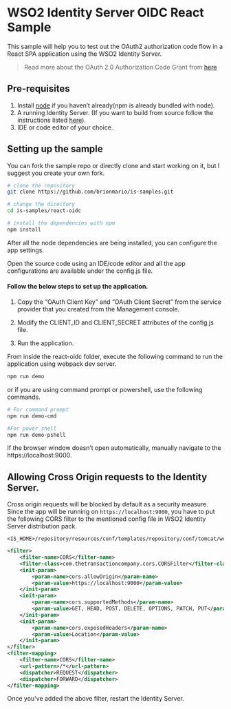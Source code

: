 # WSO2 Identity Server OIDC React Sample

This sample will help you to test out the OAuth2 authorization code flow in a React SPA application using the WSO2 Identity Server.

> Read more about the OAuth 2.0 Authorization Code Grant from [here](https://is.docs.wso2.com/en/latest/learn/authorization-code-grant/)

## Pre-requisites

1. Install [node](https://nodejs.org/en/download/) if you haven’t already(npm is already bundled with node).
2. A running Identity Server. (If you want to build from source follow the instructions listed [here](https://github.com/wso2/product-is)).
3. IDE or code editor of your choice.

## Setting up the sample

You can fork the sample repo or directly clone and start working on it, but I suggest you create your own fork.

```bash
# clone the repository
git clone https://github.com/brionmario/is-samples.git

# change the directory
cd is-samples/react-oidc

# install the dependencies with npm
npm install
```

After all the node dependencies are being installed, you can configure the app settings.

Open the source code using an IDE/code editor and all the app configurations are available under the config.js file.

#### Follow the below steps to set up the application.

1. Copy the “OAuth Client Key” and “OAuth Client Secret” from the service provider that you created from the Management console.

2. Modify the CLIENT_ID and CLIENT_SECRET attributes of the config.js file.

3. Run the application.

From inside the react-oidc folder, execute the following command to run the application using webpack dev server.

```bash
npm run demo
```

or if you are using command prompt or powershell, use the following commands.

```bash
# For command prompt
npm run demo-cmd

#For power shell
npm run demo-pshell
```
If the browser window doesn’t open automatically, manually navigate to the https://localhost:9000.

## Allowing Cross Origin requests to the Identity Server.

Cross origin requests will be blocked by default as a security measure.
Since the app will be running on `https://localhost:9000`, you have to put the following CORS filter to the mentioned config file in WSO2 Identity Server distribution pack.

```
<IS_HOME>/repository/resources/conf/templates/repository/conf/tomcat/web.xml.j2
```

```xml
<filter>
    <filter-name>CORS</filter-name>
    <filter-class>com.thetransactioncompany.cors.CORSFilter</filter-class>
    <init-param>
        <param-name>cors.allowOrigin</param-name>
        <param-value>https://localhost:9000</param-value>
    </init-param>
    <init-param>
        <param-name>cors.supportedMethods</param-name>
        <param-value>GET, HEAD, POST, DELETE, OPTIONS, PATCH, PUT</param-value>
    </init-param>
    <init-param>
        <param-name>cors.exposedHeaders</param-name>
        <param-value>Location</param-value>
    </init-param>
</filter>
<filter-mapping>
    <filter-name>CORS</filter-name>
    <url-pattern>/*</url-pattern>
    <dispatcher>REQUEST</dispatcher>
    <dispatcher>FORWARD</dispatcher>
</filter-mapping>
```

Once you've added the above filter, restart the Identity Server.
